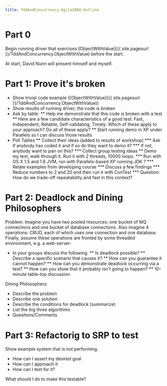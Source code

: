 ```yaml
---
title: TddAndConcurrency.Agile2008.Outline
---
```

# Part 0
Begin running driver that exercises [ObjectWithValue]({{ site.pagesurl }}/TddAndConcurrency.ObjectWithValue) before the start.

At start, David Nunn will present himself and myself.
# Part 1: Prove it's broken

* Show trivial code example ([ObjectWithValue]({{ site.pagesurl }}/TddAndConcurrency.ObjectWithValue))
* Show results of running driver, the code is broken
* Ask by table:
** Help me demonstrate that this code is broken with a test
** Here are a few candidate characteristics of a good test: Fast, Independent, Reliable, Self-validating, Timely. Which of these apply to your approach? Do all of these apply?
** Start running demo in XP under Parallels so I can discuss those results
* Poll Tables
** Collect their ideas (added to results of workshop)
*** Ask if anybody has coded it and if so do they want to demo it?
*** If not, anybody want to pair on this?
*** Collect group testing ideas
** Demo my test, walk through it. Run it with 2 threads, 10000 loops.
*** Run with OS X 1.5 and 1.6 JVM, run with Parallels-based XP running JDK ?
*** Relate examples from developing course
*** Discuss a few findings
*** Reduce numbers to 2 and 20 and then run it with ConTest
*** Question: How do we trade-off repeatability and fast in this context?

# Part 2: Deadlock and Dining Philosophers

Problem: Imagine you have two pooled resources: one bucket of MQ connections and one bucket of database connections. Also imagine 4 operations: CRUD, each of which uses one connection and one database. Finally, assume these operations are fronted by some threaded environment, e.g. a web-server:
* In your groups discuss the following:
** Is deadlock possible?
** Describe a specific scenario that causes it?
** How can you guarantee it cannot happen?
** How can you demonstrate deadlock occurring via a test?
** How can you show that it probably isn't going to happen?
** 10-minute table-top discussion

Dining Philosophers:
* Describe the problem
* Describe one solution
* Describe the conditions for deadlock (summarize)
* List the big three algorithms
* Quesitons/Comments

# Part 3: Refactorig to SRP to test

Show example system that is not performing.
* How can I assert my desired goal
* How can I approach it
* How can I test for it?

What should I do to make this testable?
